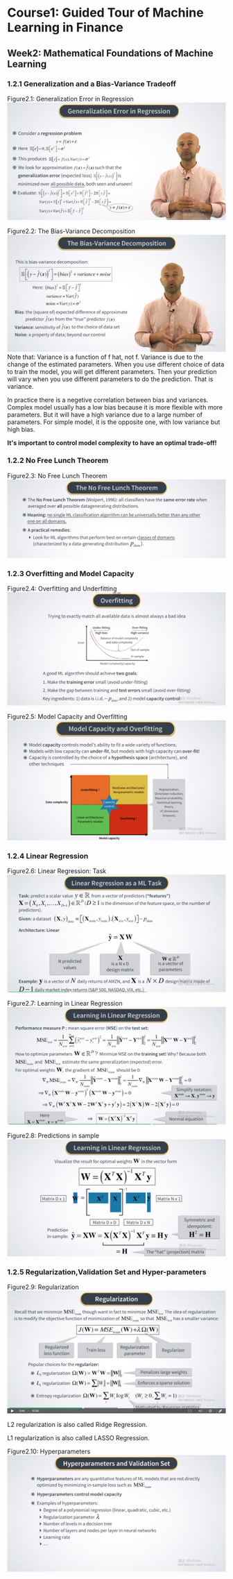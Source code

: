 # Course1: Guided Tour of Machine Learning in Finance
## Week2: Mathematical Foundations of Machine Learning

### 1.2.1 Generalization and a Bias-Variance Tradeoff

Figure2.1: Generalization Error in Regression
![Generalization Error in Regression](https://raw.githubusercontent.com/SuperSaiki/pics/master/MLinF10.png)

Figure2.2: The Bias-Variance Decomposition
![The Bias-Variance Decomposition](https://raw.githubusercontent.com/SuperSaiki/pics/master/MLinF11.png)
Note that: Variance is a function of f hat, not f. Variance is due to the change of the estimated parameters. When you use different choice of data to train the model, you will get different parameters. Then your prediction will vary when you use different parameters to do the prediction. That is variance.

In practice there is a negetive correlation between bias and variances. Complex model usually has a low bias because it is more flexible with more parameters. But it will have a high variance due to a large number of parameters. For simple model, it is the opposite one, with low variance but high bias.

**It's important to control model complexity to have an optimal trade-off!**

### 1.2.2 No Free Lunch Theorem
Figure2.3: No Free Lunch Theorem
![No Free Lunch Theorem](https://raw.githubusercontent.com/SuperSaiki/pics/master/MLinF12.png)

### 1.2.3 Overfitting and Model Capacity
Figure2.4: Overfitting and Underfitting
![Overfitting and Underfitting](https://raw.githubusercontent.com/SuperSaiki/pics/master/MLinF13.png)

Figure2.5: Model Capacity and Overfitting
![Model Capacity and Overfitting](https://raw.githubusercontent.com/SuperSaiki/pics/master/MLinF14.png)

### 1.2.4 Linear Regression
Figure2.6: Linear Regression: Task
![Linear Regression: Task](https://raw.githubusercontent.com/SuperSaiki/pics/master/MLinF15.png)

Figure2.7: Learning in Linear Regression
![Learning in Linear Regression](https://raw.githubusercontent.com/SuperSaiki/pics/master/MLinF16.png)

Figure2.8: Predictions in sample
![Predictions in sample](https://raw.githubusercontent.com/SuperSaiki/pics/master/MLinF17.png)

### 1.2.5 Regularization,Validation Set and Hyper-parameters

Figure2.9: Regularization
![Regularization](https://raw.githubusercontent.com/SuperSaiki/pics/master/MLinF18.png)

L2 regularization is also called Ridge Regression.

L1 regularization is also called LASSO Regression.

Figure2.10: Hyperparameters
![Hyperparameters](https://raw.githubusercontent.com/SuperSaiki/pics/master/MLinF19.png)

